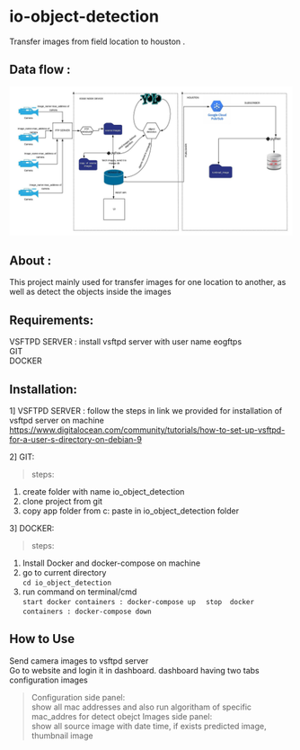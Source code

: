 io-object-detection
====
Transfer images from field location  to houston .

Data flow :
--------

![github_saleor_readmew_header_01](https://github.com/pravin1ambre/darknet/blob/master/Blank_Diagram.jpeg)


About :
--------
This project mainly used for transfer images for one location to another, as well as detect the objects inside the images 


Requirements:
----------
VSFTPD SERVER : install vsftpd server with user name eogftps  
GIT   
DOCKER 

Installation: 
-------------
1] VSFTPD SERVER :
follow the steps in link we provided for installation of vsftpd server on machine  
https://www.digitalocean.com/community/tutorials/how-to-set-up-vsftpd-for-a-user-s-directory-on-debian-9  

2] GIT:  
>steps:  
1. create folder with name io_object_detection  
2. clone project from git  
3. copy app folder from c: paste in io_object_detection folder


3] DOCKER:  
>steps:  
1. Install Docker and docker-compose on machine
2. go to current directory  
`` cd io_object_detection
``
3. run command on terminal/cmd  
``
start docker containers : docker-compose up  
``
``
stop  docker containers : docker-compose down  
``

How to Use
-------------
Send camera images to vsftpd server  
Go to website and login it in dashboard. dashboard having two tabs configuration images  
>Configuration side panel:   
  show all mac addresses and also run algoritham of specific mac_addres for detect obejct
>Images side panel:  
  show all source image with date time, if exists predicted image, thumbnail image





















